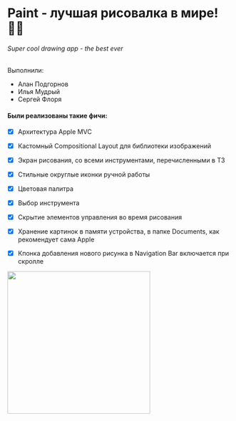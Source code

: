 # Paint - лучшая рисовалка в мире!🤌🏻
###### Super cool drawing app - the best ever 

Выполнили: 

* Алан Подгорнов
* Илья Мудрый
* Сергей Флоря



#### Были реализованы такие фичи:

- [x] Архитектура Apple MVC
- [x] Кастомный Compositional Layout для библиотеки изображений
- [x] Экран рисования, со всеми инструментами, перечисленными в ТЗ
- [x] Стильные округлые иконки ручной работы
- [x] Цветовая палитра
- [x] Выбор инструмента
- [x] Скрытие элементов управления во время рисования
- [x] Хранение картинок в памяти устройства, в папке Documents, как рекомендует сама Apple
- [x] Кпонка добавления нового рисунка в Navigation Bar включается при скролле



<img src="https://github.com/MudriyIlya/Paint/blob/main/About/Paint.gif" width="320" />
